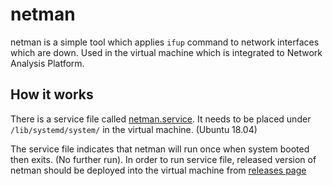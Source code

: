 # netman

netman is a simple tool which applies `ifup` command to  network interfaces which are down. 
Used in the virtual machine which is integrated to Network Analysis Platform. 

## How it works 

There is a service file called [netman.service](.github/scripts/netman.service). It needs to be placed 
under `/lib/systemd/system/` in the virtual machine. (Ubuntu 18.04)

The service file indicates that netman will run once when system booted then exits. (No further run). 
In order to run service file, released version of netman should be deployed into the virtual machine
from [releases page](https://github.com/mrturkmenhub/netman/releases)